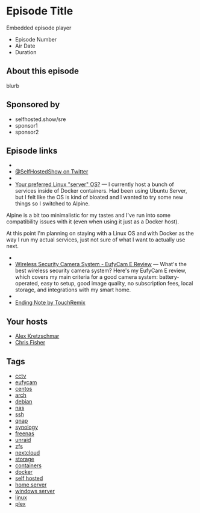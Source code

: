 # Episode Title

Embedded episode player

* Episode Number
* Air Date
* Duration

## About this episode

blurb

## Sponsored by

* selfhosted.show/sre
* sponsor1
* sponsor2

## Episode links


* <li><a href="https://twitter.com/selfhostedshow" rel="nofollow" title="@SelfHostedShow on Twitter">@SelfHostedShow on Twitter</a></li>
* <li><a href="https://www.reddit.com/r/selfhosted/comments/cpiz8s/your_preferred_linux_server_os/" rel="nofollow" title='Your preferred Linux "server" OS?'>Your preferred Linux "server" OS?</a> — I currently host a bunch of services inside of Docker containers. Had been using Ubuntu Server, but I felt like the OS is kind of bloated and I wanted to try some new things so I switched to Alpine.

Alpine is a bit too minimalistic for my tastes and I've run into some compatibility issues with it (even when using it just as a Docker host).

At this point I'm planning on staying with a Linux OS and with Docker as the way I run my actual services, just not sure of what I want to actually use next.</li>
* <li><a href="https://www.youtube.com/watch?v=p7eH5d9N-XU" rel="nofollow" title="Wireless Security Camera System - EufyCam E Review">Wireless Security Camera System - EufyCam E Review</a> — What's the best wireless security camera system? Here's my EufyCam E review, which covers my main criteria for a good camera system:  battery-operated, easy to setup, good image quality, no subscription fees, local storage, and integrations with my smart home.</li>
* <li><a href="https://github.com/madsrh/TouchRemix" rel="nofollow" title="Ending Note by TouchRemix">Ending Note by TouchRemix</a></li>

## Your hosts

* [Alex Kretzschmar](https://selfhosted.show/https://selfhosted.show/hosts/alexktz)
* [Chris Fisher](https://selfhosted.show/https://selfhosted.show/hosts/chrislas)

## Tags


* [cctv](https://selfhosted.show/tags/cctv)
* [eufycam](https://selfhosted.show/tags/eufycam)
* [centos](https://selfhosted.show/tags/centos)
* [arch](https://selfhosted.show/tags/arch)
* [debian](https://selfhosted.show/tags/debian)
* [nas](https://selfhosted.show/tags/nas)
* [ssh](https://selfhosted.show/tags/ssh)
* [qnap](https://selfhosted.show/tags/qnap)
* [synology](https://selfhosted.show/tags/synology)
* [freenas](https://selfhosted.show/tags/freenas)
* [unraid](https://selfhosted.show/tags/unraid)
* [zfs](https://selfhosted.show/tags/zfs)
* [nextcloud](https://selfhosted.show/tags/nextcloud)
* [storage](https://selfhosted.show/tags/storage)
* [containers](https://selfhosted.show/tags/containers)
* [docker](https://selfhosted.show/tags/docker)
* [self hosted](https://selfhosted.show/tags/self%20hosted)
* [home server](https://selfhosted.show/tags/home%20server)
* [windows server](https://selfhosted.show/tags/windows%20server)
* [linux](https://selfhosted.show/tags/linux)
* [plex](https://selfhosted.show/tags/plex)
